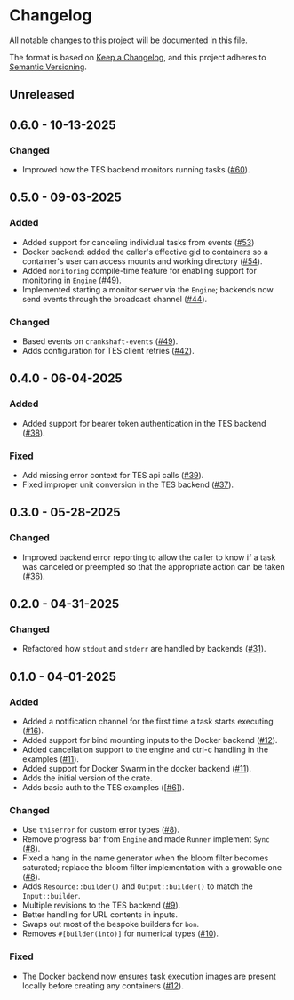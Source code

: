 # Changelog

All notable changes to this project will be documented in this file.

The format is based on [Keep a Changelog](https://keepachangelog.com/en/1.1.0/),
and this project adheres to [Semantic
Versioning](https://semver.org/spec/v2.0.0.html).

## Unreleased

## 0.6.0 - 10-13-2025

### Changed

* Improved how the TES backend monitors running tasks ([#60](https://github.com/stjude-rust-labs/crankshaft/pull/60)).

## 0.5.0 - 09-03-2025

### Added

* Added support for canceling individual tasks from events ([#53](https://github.com/stjude-rust-labs/crankshaft/pull/53))
* Docker backend: added the caller's effective gid to containers so a
  container's user can access mounts and working directory ([#54](https://github.com/stjude-rust-labs/crankshaft/pull/54)).
* Added `monitoring` compile-time feature for enabling support for monitoring
  in `Engine` ([#49](https://github.com/stjude-rust-labs/crankshaft/pull/49)).
* Implemented starting a monitor server via the `Engine`; backends now send
  events through the broadcast channel ([#44](https://github.com/stjude-rust-labs/crankshaft/pull/44)).

### Changed

* Based events on `crankshaft-events` ([#49](https://github.com/stjude-rust-labs/crankshaft/pull/49)).
* Adds configuration for TES client retries ([#42](https://github.com/stjude-rust-labs/crankshaft/pull/42)).

## 0.4.0 - 06-04-2025

### Added

* Added support for bearer token authentication in the TES backend ([#38](https://github.com/stjude-rust-labs/crankshaft/pull/38)).

### Fixed

* Add missing error context for TES api calls ([#39](https://github.com/stjude-rust-labs/crankshaft/pull/39)).
* Fixed improper unit conversion in the TES backend ([#37](https://github.com/stjude-rust-labs/crankshaft/pull/37)).

## 0.3.0 - 05-28-2025

### Changed

* Improved backend error reporting to allow the caller to know if a task was
  canceled or preempted so that the appropriate action can be taken ([#36](https://github.com/stjude-rust-labs/crankshaft/pull/36)).

## 0.2.0 - 04-31-2025

### Changed

* Refactored how `stdout` and `stderr` are handled by backends
  ([#31](https://github.com/stjude-rust-labs/crankshaft/pull/31)).

## 0.1.0 - 04-01-2025

### Added

* Added a notification channel for the first time a task starts executing
  ([#16](https://github.com/stjude-rust-labs/crankshaft/pull/16)).
* Added support for bind mounting inputs to the Docker backend
  ([#12](https://github.com/stjude-rust-labs/crankshaft/pull/12)).
* Added cancellation support to the engine and ctrl-c handling in the examples
  ([#11](https://github.com/stjude-rust-labs/crankshaft/pull/11)).
* Added support for Docker Swarm in the docker backend
  ([#11](https://github.com/stjude-rust-labs/crankshaft/pull/11)).
* Adds the initial version of the crate.
* Adds basic auth to the TES examples
  ([[#6](https://github.com/stjude-rust-labs/crankshaft/issues/6)]).

### Changed

* Use `thiserror` for custom error types
  ([#8](https://github.com/stjude-rust-labs/crankshaft/pull/8)).
* Remove progress bar from `Engine` and made `Runner` implement `Sync`
  ([#8](https://github.com/stjude-rust-labs/crankshaft/pull/8)).
* Fixed a hang in the name generator when the bloom filter becomes saturated;
  replace the bloom filter implementation with a growable one
  ([#8](https://github.com/stjude-rust-labs/crankshaft/pull/8)).
* Adds `Resource::builder()` and `Output::builder()` to match the
  `Input::builder`.
* Multiple revisions to the TES backend
  ([#9](https://github.com/stjude-rust-labs/crankshaft/issues/9)).
* Better handling for URL contents in inputs.
* Swaps out most of the bespoke builders for `bon`.
* Removes `#[builder(into)]` for numerical types
  ([#10](https://github.com/stjude-rust-labs/crankshaft/pull/10)).

### Fixed

* The Docker backend now ensures task execution images are present locally
  before creating any containers
  ([#12](https://github.com/stjude-rust-labs/crankshaft/pull/12)).